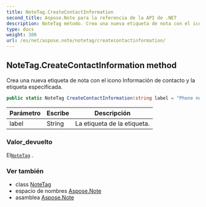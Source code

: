 ```yaml
---
title: NoteTag.CreateContactInformation
second_title: Aspose.Note para la referencia de la API de .NET
description: NoteTag método. Crea una nueva etiqueta de nota con el icono Información de contacto y la etiqueta especificada.
type: docs
weight: 300
url: /es/net/aspose.note/notetag/createcontactinformation/
---
```

## NoteTag.CreateContactInformation method

Crea una nueva etiqueta de nota con el icono Información de contacto y la etiqueta especificada.

```csharp
public static NoteTag CreateContactInformation(string label = "Phone number")
```

| Parámetro | Escribe | Descripción |
| --- | --- | --- |
| label | String | La etiqueta de la etiqueta. |

### Valor_devuelto

El[`NoteTag`](../) .

### Ver también

* class [NoteTag](../)
* espacio de nombres [Aspose.Note](../../notetag/)
* asamblea [Aspose.Note](../../../)



